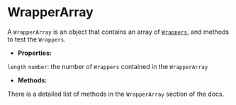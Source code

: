 # WrapperArray

A `WrapperArray` is an object that contains an array of [`Wrappers`](../wrapper/README.md), and methods to test the `Wrappers`.

- **Properties:**

`length` `number`: the number of `Wrappers` contained in the `WrapperArray`

 - **Methods:**

There is a detailed list of methods in the `WrapperArray` section of the docs.
